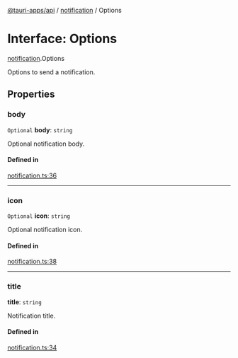 [@tauri-apps/api](../README.md) / [notification](../modules/notification.md) / Options

# Interface: Options

[notification](../modules/notification.md).Options

Options to send a notification.

## Properties

### body

 `Optional` **body**: `string`

Optional notification body.

#### Defined in

[notification.ts:36](https://github.com/tauri-apps/tauri/blob/679abc6/tooling/api/src/notification.ts#L36)

___

### icon

 `Optional` **icon**: `string`

Optional notification icon.

#### Defined in

[notification.ts:38](https://github.com/tauri-apps/tauri/blob/679abc6/tooling/api/src/notification.ts#L38)

___

### title

 **title**: `string`

Notification title.

#### Defined in

[notification.ts:34](https://github.com/tauri-apps/tauri/blob/679abc6/tooling/api/src/notification.ts#L34)
